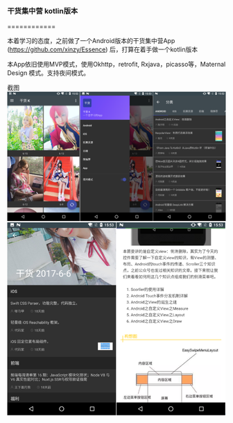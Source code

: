 ### 干货集中营 kotlin版本

============

本着学习的态度，之前做了一个Android版本的干货集中营App (https://github.com/xinzy/Essence) 后，打算在着手做一个kotlin版本

本App依旧使用MVP模式，使用Okhttp，retrofit, Rxjava，picasso等，Maternal Design 模式。支持夜间模式。

截图
![](screenshot/1.png)
![](screenshot/2.png)



